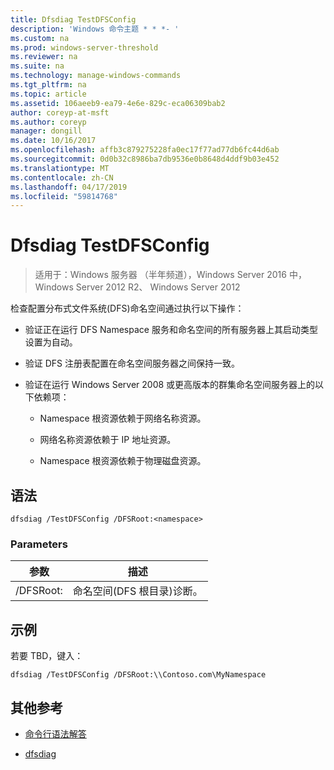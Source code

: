```yaml
---
title: Dfsdiag TestDFSConfig
description: 'Windows 命令主题 * * *- '
ms.custom: na
ms.prod: windows-server-threshold
ms.reviewer: na
ms.suite: na
ms.technology: manage-windows-commands
ms.tgt_pltfrm: na
ms.topic: article
ms.assetid: 106aeeb9-ea79-4e6e-829c-eca06309bab2
author: coreyp-at-msft
ms.author: coreyp
manager: dongill
ms.date: 10/16/2017
ms.openlocfilehash: affb3c879275228fa0ec17f77ad77db6fc44d6ab
ms.sourcegitcommit: 0d0b32c8986ba7db9536e0b8648d4ddf9b03e452
ms.translationtype: MT
ms.contentlocale: zh-CN
ms.lasthandoff: 04/17/2019
ms.locfileid: "59814768"
---
```

# <a name="dfsdiag-testdfsconfig"></a>Dfsdiag TestDFSConfig

>适用于：Windows 服务器 （半年频道），Windows Server 2016 中，Windows Server 2012 R2、 Windows Server 2012

检查配置分布式文件系统\(DFS\)命名空间通过执行以下操作：  
  
-   验证正在运行 DFS Namespace 服务和命名空间的所有服务器上其启动类型设置为自动。  
  
-   验证 DFS 注册表配置在命名空间服务器之间保持一致。  
  
-   验证在运行 Windows Server 2008 或更高版本的群集命名空间服务器上的以下依赖项：  
  
    -   Namespace 根资源依赖于网络名称资源。  
  
    -   网络名称资源依赖于 IP 地址资源。  
  
    -   Namespace 根资源依赖于物理磁盘资源。  
  
  
  
## <a name="syntax"></a>语法  
  
```  
dfsdiag /TestDFSConfig /DFSRoot:<namespace>  
```  
  
### <a name="parameters"></a>Parameters  
  
|参数|描述|  
|-------|--------|  
|\/DFSRoot:<namespace>|命名空间\(DFS 根目录\)诊断。|  
  
## <a name="BKMK_Examples"></a>示例  
若要 TBD，键入：  
  
```  
dfsdiag /TestDFSConfig /DFSRoot:\\Contoso.com\MyNamespace  
```  
  
## <a name="additional-references"></a>其他参考  
  
-   [命令行语法解答](command-line-syntax-key.md)  
  
-   [dfsdiag](dfsdiag.md)  
  

